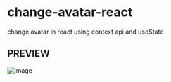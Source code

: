 # change-avatar-react
change avatar in react using context api and useState

## PREVIEW
![image](https://user-images.githubusercontent.com/127585158/235601507-aba93713-be49-4611-a1c4-0575f36af61a.png)
